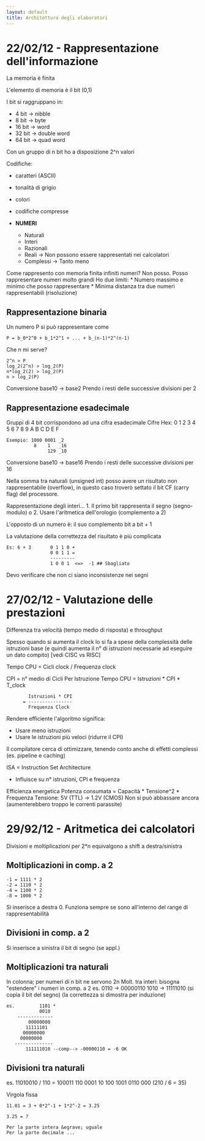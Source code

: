 ```yaml
---
layout: default
title: Architettura degli elaboratori
---
```


# 22/02/12 - Rappresentazione dell'informazione

La memoria &egrave; finita

L'elemento di memoria &egrave; il bit (0,1)

I bit si raggruppano in:

*  4 bit -> nibble
*  8 bit -> byte
* 16 bit -> word
* 32 bit -> double word
* 64 bit -> quad word

Con un gruppo di n bit ho a disposizione 2^n valori

Codifiche:

* caratteri (ASCII)
* tonalit&agrave; di grigio
* colori
* codifiche compresse

* **NUMERI**
    * Naturali
    * Interi
    * Razionali
    * Reali -> Non possono essere rappresentati nei calcolatori
    * Complessi -> Tanto meno

Come rappresento con memoria finita infiniti numeri? Non posso.
Posso rappresentare numeri molto grandi
Ho due limiti:
    * Numero massimo e minimo che posso rappresentare
    * Minima distanza tra due numeri rappresentabili (risoluzione)

## Rappresentazione binaria

Un numero P si pu&ograve; rappresentare come

    P = b_0*2^0 + b_1*2^1 + ... + b_(n-1)*2^(n-1)

Che n mi serve?

    2^n > P
    log_2(2^n) > log_2(P)
    n*log_2(2) > log_2(P)
    n > log_2(P)

Conversione base10 -> base2
Prendo i resti delle successive divisioni per 2

## Rappresentazione esadecimale

Gruppi di 4 bit corrispondono ad una cifra esadecimale
Cifre Hex: 0 1 2 3 4 5 6 7 8 9 A B C D E F

    Esempio: 1000 0001 _2
              8    1   _16
                   129 _10

Conversione base10 -> base16
    Prendo i resti delle successive divisioni per 16

Nella somma tra naturali (unsigned int) posso avere un risultato
non rappresentabile (overflow), in questo caso trover&ograve; settato
il bit CF (carry flag) del processore.

Rappresentazione degli interi...
    1. Il primo bit rappresenta il segno (segno-modulo)
    o
    2. Usare l'aritmetica dell'orologio (complemento a 2)

L'opposto di un numero &egrave;: il suo complemento bit a bit + 1

La valutazione della correttezza del risultato &egrave; pi&ugrave; complicata

    Es: 6 + 3       0 1 1 0 +
                    0 0 1 1 =
                    ---------
                    1 0 0 1  <=>  -1 ## Sbagliato

Devo verificare che non ci siano inconsistenze nei segni



# 27/02/12 - Valutazione delle prestazioni

Differenza tra velocit&agrave; (tempo medio di risposta) e throughput

Spesso quando si aumenta il clock lo si fa a spese della complessit&agrave;
delle istruzioni base (e quindi aumenta il n° di istruzioni necessarie
ad eseguire un dato compito) [vedi CISC vs RISC]

Tempo CPU = Cicli clock / Frequenza clock

CPI = n° medio di Cicli Per Istruzione
Tempo CPU = Istruzioni * CPI * T_clock
            
            Istruzioni * CPI
          = ----------------
            Frequenza Clock

Rendere efficiente l'algoritmo significa:
* Usare meno istruzioni
* Usare le istruzioni pi&ugrave; veloci (ridurre il CPI)

Il compilatore cerca di ottimizzare, tenendo conto anche di effetti
complessi (es. pipeline e caching)

ISA = Instruction Set Architecture
* Influisce su n° istruzioni, CPI e frequenza

Efficienza energetica
Potenza consumata = Capacit&agrave; * Tensione^2 * Frequenza
Tensione: 5V (TTL) -> 1.2V (CMOS)
Non si pu&ograve; abbassare ancora (aumenterebbero troppo le correnti parassite)



# 29/92/12 - Aritmetica dei calcolatori

Divisioni e moltiplicazioni per 2*n equivalgono a shift a destra/sinistra

## Moltiplicazioni in comp. a 2

    -1 = 1111 * 2
    -2 = 1110 * 2
    -4 = 1100 * 2
    -8 = 1000 * 2

Si inserisce a destra 0.
Funziona sempre se sono all'interno del range di rappresentabilit&agrave;

## Divisioni in comp. a 2

Si inserisce a sinistra il bit di segno (se appl.)

## Moltiplicazioni tra naturali

In colonna; per numeri di n bit ne servono 2n
Molt.           tra interi: bisogna "estendere" i numeri in comp. a 2
    es. 0110 -> 00000110
        1010 -> 11111010 (si copia il bit del segno)
(la correttezza si dimostra per induzione)

    es.         1101 *
                0010
        -------------
            00000000
           11111101
          00000000
         00000000
       --------------
           111111010 --comp--> -00000110 = -6 OK

## Divisioni tra naturali

es. 11010010 / 110 = 100011
    110
    0001
       10
       100
       1001
        0110
         000
   (210 / 6 = 35)


Virgola fissa

    11.01 = 3 + 0*2^-1 + 1*2^-2 = 3.25

    3.25 = ?

    Per la parte intera &egrave; uguale
    Per la parte decimale ...
